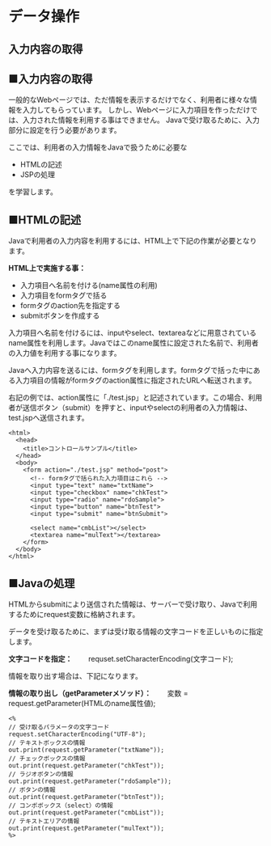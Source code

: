 #  データ操作
## 入力内容の取得

## ■入力内容の取得

一般的なWebページでは、ただ情報を表示するだけでなく、利用者に様々な情報を入力してもらっています。
しかし、Webページに入力項目を作っただけでは、入力された情報を利用する事はできません。
Javaで受け取るために、入力部分に設定を行う必要があります。

ここでは、利用者の入力情報をJavaで扱うために必要な

  * HTMLの記述
  * JSPの処理

を学習します。


## ■HTMLの記述
Javaで利用者の入力内容を利用するには、HTML上で下記の作業が必要となります。

**HTML上で実施する事：**
  * 入力項目へ名前を付ける(name属性の利用)
  * 入力項目をformタグで括る
  * formタグのaction先を指定する
  * submitボタンを作成する

入力項目へ名前を付けるには、inputやselect、textareaなどに用意されているname属性を利用します。Javaではこのname属性に設定された名前で、利用者の入力値を利用する事になります。

Javaへ入力内容を送るには、formタグを利用します。formタグで括った中にある入力項目の情報がformタグのaction属性に指定されたURLへ転送されます。

右記の例では、action属性に「./test.jsp」と記述されています。この場合、利用者が送信ボタン（submit）を押すと、inputやselectの利用者の入力情報は、test.jspへ送信されます。

```
<html>
  <head>
    <title>コントロールサンプル</title>
  </head>
  <body>
    <form action="./test.jsp" method="post">
      <!-- formタグで括られた入力項目はこれら -->
      <input type="text" name="txtName">
      <input type="checkbox" name="chkTest">
      <input type="radio" name="rdoSample">
      <input type="button" name="btnTest">
      <input type="submit" name="btnSubmit">

      <select name="cmbList"></select>
      <textarea name="mulText"></textarea>
    </form>
  </body>
</html>
```

## ■Javaの処理
HTMLからsubmitにより送信された情報は、サーバーで受け取り、Javaで利用するためにrequest変数に格納されます。

データを受け取るために、まずは受け取る情報の文字コードを正しいものに指定します。

**文字コードを指定：**
　　requset.setCharacterEncoding(文字コード);

情報を取り出す場合は、下記になります。

**情報の取り出し（getParameterメソッド）：**
　　変数 = request.getParameter(HTMLのname属性値);

```
<%
// 受け取るパラメータの文字コード
request.setCharacterEncoding("UTF-8");
// テキストボックスの情報
out.print(request.getParameter("txtName"));
// チェックボックスの情報
out.print(request.getParameter("chkTest"));
// ラジオボタンの情報
out.print(request.getParameter("rdoSample"));
// ボタンの情報
out.print(request.getParameter("btnTest"));
// コンボボックス（select）の情報
out.print(request.getParameter("cmbList"));
// テキストエリアの情報
out.print(request.getParameter("mulText"));
%>
```
